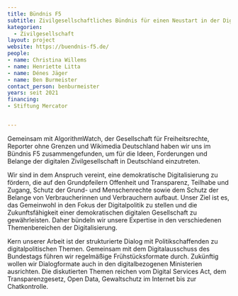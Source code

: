 ```yaml
---
title: Bündnis F5 
subtitle: Zivilgesellschaftliches Bündnis für einen Neustart in der Digitalpolitik
kategorien:
  - Zivilgesellschaft
layout: project
website: https://buendnis-f5.de/
people:
- name: Christina Willems
- name: Henriette Litta
- name: Dénes Jäger
- name: Ben Burmeister
contact_person: benburmeister
years: seit 2021
financing:
- Stiftung Mercator


---
```


Gemeinsam mit AlgorithmWatch, der Gesellschaft für Freiheitsrechte, Reporter ohne Grenzen und Wikimedia Deutschland haben wir uns im Bündnis F5 zusammengefunden, um für die Ideen, Forderungen und Belange der digitalen Zivilgesellschaft in Deutschland einzutreten.

Wir sind in dem Anspruch vereint, eine demokratische Digitalisierung zu fördern, die auf den Grundpfeilern Offenheit und Transparenz, Teilhabe und Zugang, Schutz der Grund- und Menschenrechte sowie dem Schutz der Belange von Verbraucherinnen und Verbrauchern aufbaut. Unser Ziel ist es, das Gemeinwohl in den Fokus der Digitalpolitik zu stellen und die Zukunftsfähigkeit einer demokratischen digitalen Gesellschaft zu gewährleisten. Daher bündeln wir unsere Expertise in den verschiedenen Themenbereichen der Digitalisierung.

Kern unserer Arbeit ist der strukturierte Dialog mit Politikschaffenden zu digitalpolitischen Themen. Gemeinsam mit dem Digitalausschuss des Bundestags führen wir regelmäßige Frühstücksformate durch. Zukünftig wollen wir Dialogformate auch in den digitalbezogenen Ministerien ausrichten. Die diskutierten Themen reichen vom Digital Services Act, dem Transparenzgesetz, Open Data, Gewaltschutz im Internet bis zur Chatkontrolle. 
